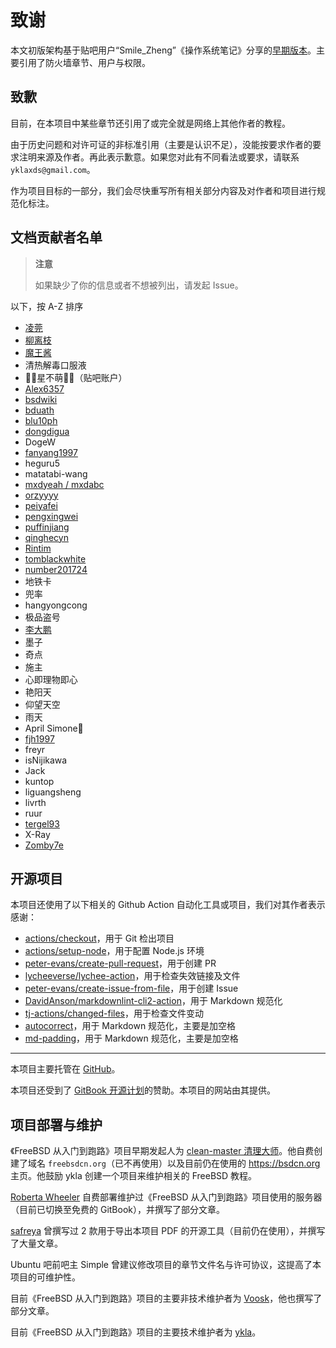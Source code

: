 # 致谢

本文初版架构基于贴吧用户“Smile_Zheng”《操作系统笔记》分享的[早期版本](https://tieba.baidu.com/p/7424071955)。主要引用了防火墙章节、用户与权限。

## 致歉

目前，在本项目中某些章节还引用了或完全就是网络上其他作者的教程。

由于历史问题和对许可证的非标准引用（主要是认识不足），没能按要求作者的要求注明来源及作者。再此表示歉意。如果您对此有不同看法或要求，请联系 `yklaxds@gmail.com`。

作为项目目标的一部分，我们会尽快重写所有相关部分内容及对作者和项目进行规范化标注。

## 文档贡献者名单

>**注意**
>
>如果缺少了你的信息或者不想被列出，请发起 Issue。

以下，按 A-Z 排序

- [凌莞](https://clansty.com)
- [柳离枝](https://github.com/liulitchi)
- [魔王酱](https://github.com/maou-sama-desu)
- 清热解毒口服液
- 🎀🌸星不萌🌸🎀（贴吧账户）
- [Alex6357](https://github.com/Alex6357)
- [bsdwiki](https://github.com/bsdwiki)
- [bduath](https://github.com/bduath)
- [blu10ph](https://github.com/blu10ph)
- [dongdigua](https://github.com/dongdigua)
- DogeW
- [fanyang1997](https://github.com/fanyang1997)
- heguru5
- matatabi-wang
- [mxdyeah / mxdabc](https://mxdyeah.top/)
- [orzyyyy](https://github.com/orzyyyy)
- [peiyafei](https://github.com/peiyafei)
- [pengxingwei](https://github.com/pengxingwei)
- [puffinjiang](https://github.com/puffinjiang)
- [qinghecyn](https://github.com/qinghecyn)
- [Rintim](https://github.com/Rintim)
- [tomblackwhite](https://github.com/tomblackwhite)
- [number201724](https://github.com/number201724)
- 地铁卡
- 兜率
- hangyongcong
- 极品盗号
- [李大鹏](https://dapeng.li/)
- 墨子
- 奇点
- 施主
- 心即理物即心
- 艳阳天
- 仰望天空
- 雨天
- April Simone🍥
- [fjh1997](https://github.com/fjh1997)
- freyr
- isNijikawa
- Jack
- kuntop
- liguangsheng
- livrth
- ruur
- [tergel93](https://github.com/tergel93)
- X-Ray
- [Zomby7e](https://github.com/Zomby7e)


## 开源项目

本项目还使用了以下相关的 Github Action 自动化工具或项目，我们对其作者表示感谢：

- [actions/checkout](https://github.com/actions/checkout)，用于 Git 检出项目
- [actions/setup-node](https://github.com/actions/setup-node)，用于配置 Node.js 环境
- [peter-evans/create-pull-request](https://github.com/peter-evans/create-pull-request)，用于创建 PR
- [lycheeverse/lychee-action](https://github.com/lycheeverse/lychee-action)，用于检查失效链接及文件
- [peter-evans/create-issue-from-file](https://github.com/peter-evans/create-issue-from-file)，用于创建 Issue
- [DavidAnson/markdownlint-cli2-action](https://github.com/DavidAnson/markdownlint-cli2-action)，用于 Markdown 规范化
- [tj-actions/changed-files](https://github.com/tj-actions/changed-files)，用于检查文件变动
- [autocorrect](https://github.com/huacnlee/autocorrect)，用于 Markdown 规范化，主要是加空格
- [md-padding](https://github.com/harttle/md-padding)，用于 Markdown 规范化，主要是加空格

---

本项目主要托管在 [GitHub](https://GitHub.com)。

本项目还受到了 [GitBook 开源计划](https://www.gitbook.com/solutions/open-source)的赞助。本项目的网站由其提供。

## 项目部署与维护

《FreeBSD 从入门到跑路》项目早期发起人为 [clean-master 清理大师](https://github.com/clean-master)。他自费创建了域名 `freebsdcn.org`（已不再使用）以及目前仍在使用的 <https://bsdcn.org> 主页。他鼓励 ykla 创建一个项目来维护相关的 FreeBSD 教程。

[Roberta Wheeler](https://github.com/rowheel) 自费部署维护过《FreeBSD 从入门到跑路》项目使用的服务器（目前已切换至免费的 GitBook），并撰写了部分文章。

[safreya](https://github.com/safreya) 曾撰写过 2 款用于导出本项目 PDF 的开源工具（目前仍在使用），并撰写了大量文章。

Ubuntu 吧前吧主 Simple 曾建议修改项目的章节文件名与许可协议，这提高了本项目的可维护性。

目前《FreeBSD 从入门到跑路》项目的主要非技术维护者为 [Voosk](https://github.com/MilkGolium)，他也撰写了部分文章。

目前《FreeBSD 从入门到跑路》项目的主要技术维护者为  [ykla](https://github.com/ykla)。

